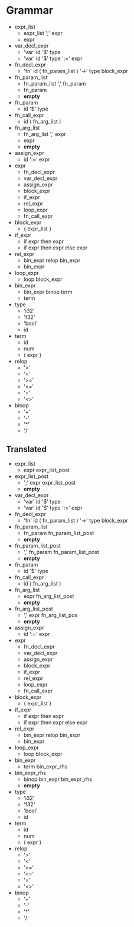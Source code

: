# Grammar

- expr_list
  - expr_list ';' expr
  - expr
- var_decl_expr
  - 'var' id '$' type
  - 'var' id '$' type ':=' expr
- fn_decl_expr
  - 'fn' id ( fn_param_list ) '->' type block_expr
- fn_param_list
  - fn_param_list ',' fn_param
  - fn_param
  - **empty**
- fn_param
  - id '$' type
- fn_call_expr
  - id ( fn_arg_list )
- fn_arg_list
  - fn_arg_list ',' expr
  - expr
  - **empty**
- assign_expr
  - id ':=' expr
- expr
  - fn_decl_expr
  - var_decl_expr
  - assign_expr
  - block_expr
  - if_expr
  - rel_expr
  - loop_expr
  - fn_call_expr
- block_expr
  - { expr_list }
- if_expr
  - if expr then expr
  - if expr then expr else expr
- rel_expr
  - bin_expr relop bin_expr
  - bin_expr
- loop_expr
  - loop block_expr
- bin_expr
  - bin_expr binop term
  - term
- type
  - 'i32'
  - 'f32'
  - 'bool'
  - id
- term
  - id
  - num
  - ( expr )
- relop
  - '>'
  - '<'
  - '>='
  - '<='
  - '='
  - '<>'
- binop
  - '+'
  - '-'
  - '*'
  - '/'

## Translated

- expr_list
  - expr expr_list_post
- expr_list_post
  - ';' expr expr_list_post
  - **empty**
- var_decl_expr
  - 'var' id '$' type
  - 'var' id '$' type ':=' expr
- fn_decl_expr
  - 'fn' id ( fn_param_list ) '->' type block_expr
- fn_param_list
  - fn_param fn_param_list_post
  - **empty**
- fn_param_list_post
  - ',' fn_param fn_param_list_post
  - **empty**
- fn_param
  - id '$' type
- fn_call_expr
  - id ( fn_arg_list )
- fn_arg_list
  - expr fn_arg_list_post
  - **empty**
- fn_arg_list_post
  - ',' expr fn_arg_list_pos
  - **empty**
- assign_expr
  - id ':=' expr
- expr
  - fn_decl_expr
  - var_decl_expr
  - assign_expr
  - block_expr
  - if_expr
  - rel_expr
  - loop_expr
  - fn_call_expr
- block_expr
  - { expr_list }
- if_expr
  - if expr then expr
  - if expr then expr else expr
- rel_expr
  - bin_expr relop bin_expr
  - bin_expr
- loop_expr
  - loop block_expr
- bin_expr
  - term bin_expr_rhs
- bin_expr_rhs
  - binop bin_expr bin_expr_rhs
  - **empty**
- type
  - 'i32'
  - 'f32'
  - 'bool'
  - id
- term
  - id
  - num
  - ( expr )
- relop
  - '>'
  - '<'
  - '>='
  - '<='
  - '='
  - '<>'
- binop
  - '+'
  - '-'
  - '*'
  - '/'